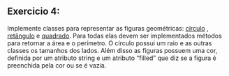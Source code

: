 ## Exercicio 4:

Implemente classes para representar as figuras geométricas: [círculo](https://pt.wikipedia.org/wiki/C%C3%ADrculo) , 
[retângulo](https://pt.wikipedia.org/wiki/Ret%C3%A2ngulo) e [quadrado](https://pt.wikipedia.org/wiki/Quadrado). 
Para todas elas devem ser implementados métodos para retornar a área e o perímetro. O círculo possui um 
raio e as outras classes os tamanhos dos lados. Além disso as figuras possuem uma cor, definida por um 
atributo string e um atributo “filled” que diz se a figura é preenchida pela cor ou se é vazia.
